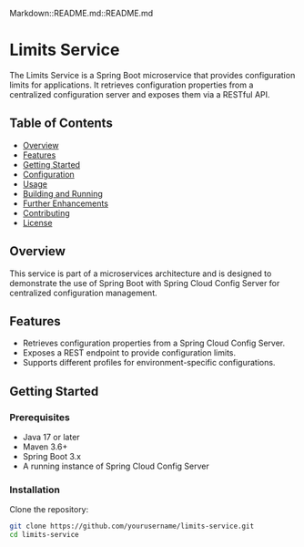 Markdown::README.md::README.md
# Limits Service

The Limits Service is a Spring Boot microservice that provides configuration limits for applications. It retrieves configuration properties from a centralized configuration server and exposes them via a RESTful API.

## Table of Contents

- [Overview](#overview)
- [Features](#features)
- [Getting Started](#getting-started)
- [Configuration](#configuration)
- [Usage](#usage)
- [Building and Running](#building-and-running)
- [Further Enhancements](#further-enhancements)
- [Contributing](#contributing)
- [License](#license)

## Overview

This service is part of a microservices architecture and is designed to demonstrate the use of Spring Boot with Spring Cloud Config Server for centralized configuration management.

## Features

- Retrieves configuration properties from a Spring Cloud Config Server.
- Exposes a REST endpoint to provide configuration limits.
- Supports different profiles for environment-specific configurations.

## Getting Started

### Prerequisites

- Java 17 or later
- Maven 3.6+
- Spring Boot 3.x
- A running instance of Spring Cloud Config Server

### Installation

Clone the repository:

```bash
git clone https://github.com/yourusername/limits-service.git
cd limits-service
